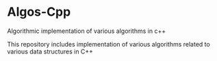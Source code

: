 Algos-Cpp
=========

Algorithmic implementation of various algorithms in c++

This repository includes implementation of various algorithms related to various data structures in C++
